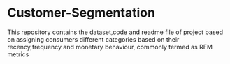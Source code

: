 # Customer-Segmentation
This repository contains the dataset,code and readme file of project based on assigning consumers  different categories based on their recency,frequency and monetary behaviour, commonly termed as RFM metrics

